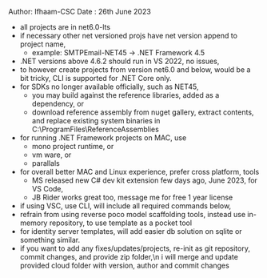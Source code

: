 Author: Ifhaam-CSC
Date  : 26th June 2023

- all projects are in net6.0-lts
- if necessary other net versioned projs have net version append to project name,
	- example: SMTPEmail-NET45 -> .NET Framework 4.5
- .NET versions above 4.6.2 should run in VS 2022, no issues,
- to however create projects from version net6.0 and below, would be a bit tricky, CLI is supported for .NET Core only.
- for SDKs no longer available officially, such as NET45,
	- you may build against the reference libraries, added as a dependency, or
	- download reference assembly from nuget gallery, extract contents, and replace existing system binaries in C:\ProgramFiles\ReferenceAssemblies
- for running .NET Framework projects on MAC, use
	- mono project runtime, or
	- vm ware, or
	- parallals
- for overall better MAC and Linux experience, prefer cross platform, tools
	- MS released new C# dev kit extension few days ago, June 2023, for VS Code,
	- JB Rider works great too, message me for free 1 year license
- if using VSC, use CLI, will include all required commands below,
- refrain from using reverse poco model scaffolding tools, instead use in-memory repository, to use template as a pocket tool
- for identity server templates, will add easier db solution on sqlite or something similar.
- if you want to add any fixes/updates/projects, re-init as git repository, commit changes, and provide zip folder,\n
  i will merge and update provided cloud folder with version, author and commit changes